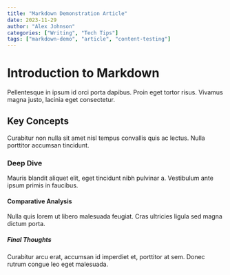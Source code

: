 ```yaml
---
title: "Markdown Demonstration Article"
date: 2023-11-29
author: "Alex Johnson"
categories: ["Writing", "Tech Tips"]
tags: ["markdown-demo", "article", "content-testing"]
---
```


# Introduction to Markdown

Pellentesque in ipsum id orci porta dapibus. Proin eget tortor risus. Vivamus magna justo, lacinia eget consectetur.

## Key Concepts

Curabitur non nulla sit amet nisl tempus convallis quis ac lectus. Nulla porttitor accumsan tincidunt.

### Deep Dive

Mauris blandit aliquet elit, eget tincidunt nibh pulvinar a. Vestibulum ante ipsum primis in faucibus.

#### Comparative Analysis

Nulla quis lorem ut libero malesuada feugiat. Cras ultricies ligula sed magna dictum porta.

##### Final Thoughts

Curabitur arcu erat, accumsan id imperdiet et, porttitor at sem. Donec rutrum congue leo eget malesuada.
